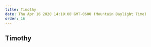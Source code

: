 ```yaml
---
title: Timothy
date: Thu Apr 16 2020 14:10:00 GMT-0600 (Mountain Daylight Time)
order: 16
---
```


## Timothy